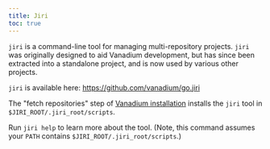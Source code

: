 ```yaml
---
title: Jiri
toc: true
---
```


`jiri` is a command-line tool for managing multi-repository projects. `jiri` was
originally designed to aid Vanadium development, but has since been extracted
into a standalone project, and is now used by various other projects.

`jiri` is available here: https://github.com/vanadium/go.jiri

The "fetch repositories" step of [Vanadium installation](/installation/)
installs the `jiri` tool in `$JIRI_ROOT/.jiri_root/scripts`.

Run `jiri help` to learn more about the tool. (Note, this command assumes your
`PATH` contains `$JIRI_ROOT/.jiri_root/scripts`.)
